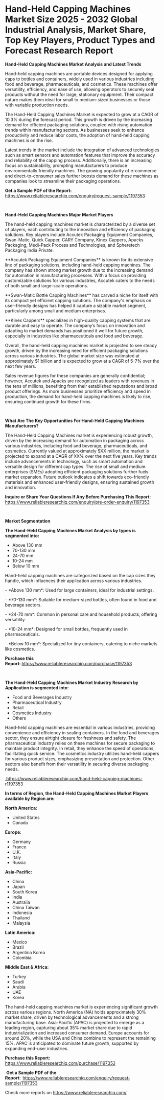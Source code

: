 <p><h1>Hand-Held Capping Machines Market Size 2025 - 2032 Global Industrial Analysis, Market Share, Top Key Players, Product Types and Forecast Research Report</h1></p><p><strong>Hand-Held Capping Machines Market Analysis and Latest Trends</strong></p>
<p><p>Hand-held capping machines are portable devices designed for applying caps to bottles and containers, widely used in various industries including food and beverage, pharmaceuticals, and cosmetics. These machines offer versatility, efficiency, and ease of use, allowing operators to securely seal products without the need for large, stationary equipment. Their compact nature makes them ideal for small to medium-sized businesses or those with variable production needs.</p><p>The Hand-Held Capping Machines Market is expected to grow at a CAGR of 10.3% during the forecast period. This growth is driven by the increasing demand for efficient packaging solutions, coupled with rising automation trends within manufacturing sectors. As businesses seek to enhance productivity and reduce labor costs, the adoption of hand-held capping machines is on the rise.</p><p>Latest trends in the market include the integration of advanced technologies such as smart sensors and automation features that improve the accuracy and reliability of the capping process. Additionally, there is an increasing focus on sustainability, prompting manufacturers to produce environmentally friendly machines. The growing popularity of e-commerce and direct-to-consumer sales further boosts demand for these machines as companies look to streamline their packaging operations.</p></p>
<p><strong>Get a Sample PDF of the Report:&nbsp;</strong> <a href="https://www.reliableresearchiq.com/enquiry/request-sample/1197353?utm_campaign=2739&utm_medium=2&utm_source=Github&utm_content=ia&utm_term=12042025&utm_id=hand-held-capping-machines">https://www.reliableresearchiq.com/enquiry/request-sample/1197353</a></p>
<p>&nbsp;</p>
<p><strong>Hand-Held Capping Machines Major Market Players</strong></p>
<p><p>The hand-held capping machines market is characterized by a diverse set of players, each contributing to the innovation and efficiency of packaging solutions. Key players include Accutek Packaging Equipment Companies, Swan-Matic, Quick Capper, CARY Company, Kinex Cappers, Apacks Packaging, Medi-Pack Process and Technologies, and Spheretech Packaging India Private.</p><p>**Accutek Packaging Equipment Companies** is known for its extensive line of packaging solutions, including hand-held capping machines. The company has shown strong market growth due to the increasing demand for automation in manufacturing processes. With a focus on providing customizable solutions for various industries, Accutek caters to the needs of both small and large-scale operations.</p><p>**Swan-Matic Bottle Capping Machines** has carved a niche for itself with its compact yet efficient capping solutions. The company's emphasis on user-friendly designs has helped it capture a sizable market segment, particularly among small and medium enterprises.</p><p>**Kinex Cappers** specializes in high-quality capping systems that are durable and easy to operate. The company’s focus on innovation and adapting to market demands has positioned it well for future growth, especially in industries like pharmaceuticals and food and beverage.</p><p>Overall, the hand-held capping machines market is projected to see steady growth, driven by the increasing need for efficient packaging solutions across various industries. The global market size was estimated at approximately $1 billion and is expected to grow at a CAGR of 5-7% over the next few years.</p><p>Sales revenue figures for these companies are generally confidential; however, Accutek and Apacks are recognized as leaders with revenues in the tens of millions, benefiting from their established reputations and broad product offerings. As more businesses prioritize efficiency and speed in production, the demand for hand-held capping machines is likely to rise, ensuring continued growth for these firms.</p></p>
<p>&nbsp;</p>
<p><strong>What Are The Key Opportunities For Hand-Held Capping Machines Manufacturers?</strong></p>
<p><p>The Hand-Held Capping Machines market is experiencing robust growth, driven by the increasing demand for automation in packaging across various industries, including food and beverage, pharmaceuticals, and cosmetics. Currently valued at approximately $XX million, the market is projected to expand at a CAGR of XX% over the next five years. Key trends include advancements in technology, such as smart automation and versatile design for different cap types. The rise of small and medium enterprises (SMEs) adopting efficient packaging solutions further fuels market expansion. Future outlook indicates a shift towards eco-friendly materials and enhanced user-friendly designs, ensuring sustained growth and innovation.</p></p>
<p><strong>Inquire or Share Your Questions If Any Before Purchasing This Report:</strong> <a href="https://www.reliableresearchiq.com/enquiry/pre-order-enquiry/1197353?utm_campaign=2739&utm_medium=2&utm_source=Github&utm_content=ia&utm_term=12042025&utm_id=hand-held-capping-machines">https://www.reliableresearchiq.com/enquiry/pre-order-enquiry/1197353</a></p>
<p>&nbsp;</p>
<p><strong>Market Segmentation</strong></p>
<p><strong>The Hand-Held Capping Machines Market Analysis by types is segmented into:</strong></p>
<p><ul><li>Above 130 mm</li><li>70-130 mm</li><li>24-70 mm</li><li>10-24 mm</li><li>Below 10 mm</li></ul></p>
<p><p>Hand-held capping machines are categorized based on the cap sizes they handle, which influences their application across various industries. </p><p>- *Above 130 mm*: Used for large containers, ideal for industrial settings.</p><p>- *70-130 mm*: Suitable for medium-sized bottles, often found in food and beverage sectors.</p><p>- *24-70 mm*: Common in personal care and household products, offering versatility.</p><p>- *10-24 mm*: Designed for small bottles, frequently used in pharmaceuticals.</p><p>- *Below 10 mm*: Specialized for tiny containers, catering to niche markets like cosmetics.</p></p>
<p><strong>Purchase this Report:&nbsp;</strong><a href="https://www.reliableresearchiq.com/purchase/1197353?utm_campaign=2739&utm_medium=2&utm_source=Github&utm_content=ia&utm_term=12042025&utm_id=hand-held-capping-machines">https://www.reliableresearchiq.com/purchase/1197353</a></p>
<p>&nbsp;</p>
<p><strong>The Hand-Held Capping Machines Market Industry Research by Application is segmented into:</strong></p>
<p><ul><li>Food and Beverages Industry</li><li>Pharmaceutical Industry</li><li>Retail</li><li>Cosmetics Industry</li><li>Others</li></ul></p>
<p><p>Hand-held capping machines are essential in various industries, providing convenience and efficiency in sealing containers. In the food and beverages sector, they ensure airtight closure for freshness and safety. The pharmaceutical industry relies on these machines for secure packaging to maintain product integrity. In retail, they enhance the speed of operations, facilitating quick service. The cosmetics industry utilizes hand-held cappers for various product sizes, emphasizing presentation and protection. Other sectors also benefit from their versatility in securing diverse packaging needs.</p></p>
<p><a href="https://www.reliableresearchiq.com/hand-held-capping-machines-r1197353?utm_campaign=2739&utm_medium=2&utm_source=Github&utm_content=ia&utm_term=12042025&utm_id=hand-held-capping-machines">&nbsp;https://www.reliableresearchiq.com/hand-held-capping-machines-r1197353</a></p>
<p><strong>In terms of Region, the Hand-Held Capping Machines Market Players available by Region are:</strong></p>
<p>
    <p> <strong> North America: </strong>
        <ul>
            <li>United States</li>
            <li>Canada</li>
        </ul>
        </p> 
    <p> <strong> Europe: </strong>
        <ul>
            <li>Germany</li>
            <li>France</li>
            <li>U.K.</li>
            <li>Italy</li>
            <li>Russia</li>
        </ul>
        </p> 
    <p> <strong> Asia-Pacific: </strong>
        <ul>
            <li>China</li>
            <li>Japan</li>
            <li>South Korea</li>
            <li>India</li>
            <li>Australia</li>
            <li>China Taiwan</li>
            <li>Indonesia</li>
            <li>Thailand</li>
            <li>Malaysia</li>
        </ul>
        </p> 
    <p> <strong> Latin America: </strong>
        <ul>
            <li>Mexico</li>
            <li>Brazil</li>
            <li>Argentina Korea</li>
            <li>Colombia</li>
        </ul>
        </p> 
    <p> <strong> Middle East & Africa: </strong>
        <ul>
            <li>Turkey</li>
            <li>Saudi</li>
            <li>Arabia</li>
            <li>UAE</li>
            <li>Korea</li>
        </ul>
    </p>
    </p>
<p><p>The hand-held capping machines market is experiencing significant growth across various regions. North America (NA) holds approximately 30% market share, driven by technological advancements and a strong manufacturing base. Asia-Pacific (APAC) is projected to emerge as a leading region, capturing about 35% market share due to rapid industrialization and increased consumer demand. Europe accounts for around 20%, while the USA and China combine to represent the remaining 15%. APAC is anticipated to dominate future growth, supported by expanding end-user industries.</p></p>
<p><strong>Purchase this Report: </strong><a href="https://www.reliableresearchiq.com/purchase/1197353?utm_campaign=2739&utm_medium=2&utm_source=Github&utm_content=ia&utm_term=12042025&utm_id=hand-held-capping-machines">https://www.reliableresearchiq.com/purchase/1197353</a></p>
<p>&nbsp;<strong>Get a Sample PDF of the Report:&nbsp;&nbsp;</strong><a href="https://www.reliableresearchiq.com/enquiry/request-sample/1197353?utm_campaign=2739&utm_medium=2&utm_source=Github&utm_content=ia&utm_term=12042025&utm_id=hand-held-capping-machines">https://www.reliableresearchiq.com/enquiry/request-sample/1197353</a></p>
<p><strong></strong></p>
<p>Check more reports on <a href="https://www.reliableresearchiq.com/?utm_campaign=2739&utm_medium=2&utm_source=Github&utm_content=ia&utm_term=12042025&utm_id=hand-held-capping-machines">https://www.reliableresearchiq.com/</a></p>